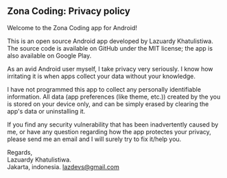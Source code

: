 ## Zona Coding: Privacy policy

Welcome to the Zona Coding app for Android!

This is an open source Android app developed by Lazuardy Khatulistiwa. The source code is available on GitHub under the MIT license; the app is also available on Google Play.

As an avid Android user myself, I take privacy very seriously.
I know how irritating it is when apps collect your data without your knowledge.

I have not programmed this app to collect any personally identifiable information. All data (app preferences (like theme, etc.)) created by the you is stored on your device only, and can be simply erased by clearing the app's data or uninstalling it.

If you find any security vulnerability that has been inadvertently caused by me, or have any question regarding how the app protectes your privacy, please send me an email and I will surely try to fix it/help you.

Regards,  
Lazuardy Khatulistiwa.  
Jakarta, indonesia.
lazdevs@gmail.com

